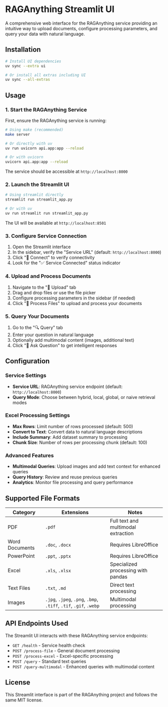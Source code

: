 # RAGAnything Streamlit UI

A comprehensive web interface for the RAGAnything service providing an intuitive way to upload documents, configure processing parameters, and query your data with natural language.

## Installation

```bash
# Install UI dependencies
uv sync --extra ui

# Or install all extras including UI
uv sync --all-extras
```

## Usage

### 1. Start the RAGAnything Service
First, ensure the RAGAnything service is running:

```bash
# Using make (recommended)
make server

# Or directly with uv
uv run uvicorn api.app:app --reload

# Or with uvicorn
uvicorn api.app:app --reload
```

The service should be accessible at `http://localhost:8000`

### 2. Launch the Streamlit UI
```bash
# Using streamlit directly
streamlit run streamlit_app.py

# Or with uv
uv run streamlit run streamlit_app.py
```

The UI will be available at `http://localhost:8501`

### 3. Configure Service Connection
1. Open the Streamlit interface
2. In the sidebar, verify the "Service URL" (default: `http://localhost:8000`)
3. Click "🔗 Connect" to verify connectivity
4. Look for the "✅ Service Connected" status indicator

### 4. Upload and Process Documents
1. Navigate to the "📁 Upload" tab
2. Drag and drop files or use the file picker
3. Configure processing parameters in the sidebar (if needed)
4. Click "🚀 Process Files" to upload and process your documents

### 5. Query Your Documents
1. Go to the "🔍 Query" tab
2. Enter your question in natural language
3. Optionally add multimodal content (images, additional text)
4. Click "🚀 Ask Question" to get intelligent responses

## Configuration

### Service Settings
- **Service URL**: RAGAnything service endpoint (default: `http://localhost:8000`)
- **Query Mode**: Choose between hybrid, local, global, or naive retrieval modes

### Excel Processing Settings
- **Max Rows**: Limit number of rows processed (default: 500)
- **Convert to Text**: Convert data to natural language descriptions
- **Include Summary**: Add dataset summary to processing
- **Chunk Size**: Number of rows per processing chunk (default: 100)

### Advanced Features
- **Multimodal Queries**: Upload images and add text context for enhanced queries
- **Query History**: Review and reuse previous queries
- **Analytics**: Monitor file processing and query performance

## Supported File Formats

| Category | Extensions | Notes |
|----------|------------|-------|
| PDF | `.pdf` | Full text and multimodal extraction |
| Word Documents | `.doc`, `.docx` | Requires LibreOffice |
| PowerPoint | `.ppt`, `.pptx` | Requires LibreOffice |
| Excel | `.xls`, `.xlsx` | Specialized processing with pandas |
| Text Files | `.txt`, `.md` | Direct text processing |
| Images | `.jpg`, `.jpeg`, `.png`, `.bmp`, `.tiff`, `.tif`, `.gif`, `.webp` | Multimodal processing |

## API Endpoints Used

The Streamlit UI interacts with these RAGAnything service endpoints:

- `GET /health` - Service health check
- `POST /process-file` - General document processing
- `POST /process-excel` - Excel-specific processing
- `POST /query` - Standard text queries
- `POST /query-multimodal` - Enhanced queries with multimodal content

## License

This Streamlit interface is part of the RAGAnything project and follows the same MIT license.